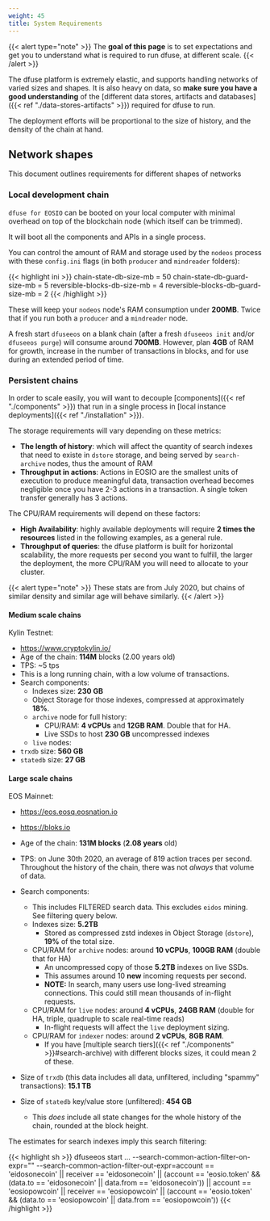 ```yaml
---
weight: 45
title: System Requirements
---
```


{{< alert type="note" >}}
The **goal of this page** is to set expectations and get you to understand what is required to run dfuse, at different scale.
{{< /alert >}}

The dfuse platform is extremely elastic, and supports handling networks of varied sizes and shapes. It is also heavy on data, so **make sure you have a good understanding** of the [different data stores, artifacts and databases]({{< ref "./data-stores-artifacts" >}}) required for dfuse to run.

The deployment efforts will be proportional to the size of history,
and the density of the chain at hand.


## Network shapes

This document outlines requirements for different shapes of networks


### Local development chain

`dfuse for EOSIO` can be booted on your local computer with minimal overhead on top of the blockchain node (which itself can be trimmed).

It will boot all the components and APIs in a single process.

You can control the amount of RAM and storage used by the `nodeos` process with these `config.ini` flags (in both `producer` and `mindreader` folders):

{{< highlight ini >}}
chain-state-db-size-mb = 50
chain-state-db-guard-size-mb = 5
reversible-blocks-db-size-mb = 4
reversible-blocks-db-guard-size-mb = 2
{{< /highlight >}}

These will keep your `nodeos` node's RAM consumption under **200MB**. Twice that if you run both a `producer` and a `mindreader` node.

A fresh start `dfuseeos` on a blank chain (after a fresh `dfuseeos init` and/or `dfuseeos purge`) will consume around **700MB**. However, plan **4GB** of RAM for growth, increase in the number of transactions in blocks, and for use during an extended period of time.


### Persistent chains

In order to scale easily, you will want to decouple [components]({{< ref "./components" >}}) that run in a single process in [local instance deployments]({{< ref "./installation" >}}).

The storage requirements will vary depending on these metrics:

* **The length of history**: which will affect the quantity of search indexes that need to existe in `dstore` storage, and being served by `search-archive` nodes, thus the amount of RAM
* **Throughput in actions**: Actions in EOSIO are the smallest units of execution to produce meaningful data, transaction overhead becomes negligible once you have 2-3 actions in a transaction. A single token transfer generally has 3 actions.

The CPU/RAM requirements will depend on these factors:

* **High Availability**: highly available deployments will require **2 times the resources** listed in the following examples, as a general rule.
* **Throughput of queries**: the dfuse platform is built for horizontal scalability, the more requests per second you want to fulfill, the larger the deployment, the more CPU/RAM you will need to allocate to your cluster.

{{< alert type="note" >}}
These stats are from July 2020, but chains of similar density and
similar age will behave similarly.
{{< /alert >}}



<!-- #### Small scale chains -->

<!-- EOSIO Testnet (by Block.one): -->

<!-- * https://testnet.eos.io/ -->
<!-- * Age of the chain: 14M blocks (2.5 months old, **[refreshes (resets) each 3 months](https://testnet.eos.io/faq)**) -->
<!-- * TPS: 2-3 actions/s -->


#### Medium scale chains

Kylin Testnet:

* https://www.cryptokylin.io/
* Age of the chain: **114M** blocks (2.00 years old)
* TPS: ~5 tps
* This is a long running chain, with a low volume of transactions.
* Search components:
  * Indexes size: **230 GB**
  * Object Storage for those indexes, compressed at approximately **18%**.
  * `archive` node for full history:
    * CPU/RAM: **4 vCPUs** and **12GB RAM**. Double that for HA.
    * Live SSDs to host **230 GB** uncompressed indexes
  * `live` nodes:
* `trxdb` size: **560 GB**
* `statedb` size: **27 GB**


#### Large scale chains

EOS Mainnet:

* https://eos.eosq.eosnation.io
* https://bloks.io
* Age of the chain: **131M blocks** (**2.08 years** old)
* TPS: on June 30th 2020, an average of 819 action traces per second.   Throughout the history of the chain, there was not _always_ that volume of data.
* Search components:
  * This includes FILTERED search data.  This excludes `eidos` mining.  See filtering query below.
  * Indexes size: **5.2TB**
    * Stored as compressed zstd indexes in Object Storage (`dstore`), **19%** of the total size.
  * CPU/RAM for `archive` nodes: around **10 vCPUs**, **100GB RAM** (double that for HA)
    * An uncompressed copy of those **5.2TB** indexes on live SSDs.
    * This assumes around 10 **new** incoming requests per second.
    * **NOTE:** In search, many users use long-lived streaming connections. This could still mean thousands of in-flight requests.
  * CPU/RAM for `live` nodes: around **4 vCPUs**, **24GB RAM** (double for HA, triple, quadruple to scale real-time reads)
    * In-flight requests will affect the `live` deployment sizing.
  * CPU/RAM for `indexer` nodes: around **2 vCPUs**, **8GB RAM**.
    * If you have [multiple search tiers]({{< ref "./components" >}}#search-archive) with different blocks sizes, it could mean 2 of these.

* Size of `trxdb` (this data includes all data, unfiltered, including "spammy" transactions): **15.1 TB**

* Size of `statedb` key/value store (unfiltered): **454 GB**
  * This _does_ include all state changes for the whole history of the chain, rounded at the block height.

The estimates for search indexes imply this search filtering:

{{< highlight sh >}}
dfuseeos start
      ...
      --search-common-action-filter-on-expr=""
      --search-common-action-filter-out-expr=account == 'eidosonecoin' || receiver == 'eidosonecoin' || (account == 'eosio.token' && (data.to == 'eidosonecoin' || data.from == 'eidosonecoin')) || account == 'eosiopowcoin' || receiver == 'eosiopowcoin' || (account == 'eosio.token' && (data.to == 'eosiopowcoin' || data.from == 'eosiopowcoin'))
{{< /highlight >}}

```
```
